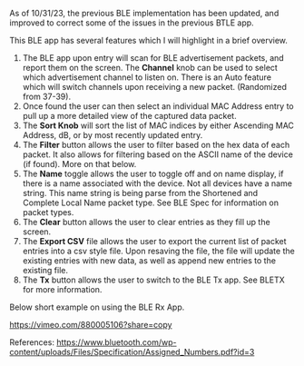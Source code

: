 As of 10/31/23, the previous BLE implementation has been updated, and improved to correct some of the issues in the previous BTLE app.

This BLE app has several features which I will highlight in a brief overview.

1. The BLE app upon entry will scan for BLE advertisement packets, and report them on the screen. The **Channel** knob can be used to select which advertisement channel to listen on. There is an Auto feature which will switch channels upon receiving a new packet. (Randomized from 37-39).
2. Once found the user can then select an individual MAC Address entry to pull up a more detailed view of the captured data packet.
3. The **Sort Knob** will sort the list of MAC indices by either Ascending MAC Address, dB, or by most recently updated entry.
4. The **Filter** button allows the user to filter based on the hex data of each packet. It also allows for filtering based on the ASCII name of the device (if found). More on that below.
5. The **Name** toggle allows the user to toggle off and on name display, if there is a name associated with the device. Not all devices have a name string. This name string is being parse from the Shortened and Complete Local Name packet type. See BLE Spec for information on packet types.
6. The **Clear** button allows the user to clear entries as they fill up the screen.
7. The **Export CSV** file allows the user to export the current list of packet entries into a csv style file. Upon resaving the file, the file will update the existing entries with new data, as well as append new entries to the existing file.
8. The **Tx** button allows the user to switch to the BLE Tx app. See BLETX for more information.

Below short example on using the BLE Rx App.

https://vimeo.com/880005106?share=copy

References:
https://www.bluetooth.com/wp-content/uploads/Files/Specification/Assigned_Numbers.pdf?id=3

